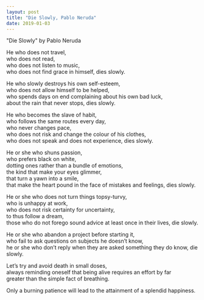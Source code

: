 ```yaml
---
layout: post
title: "Die Slowly, Pablo Neruda"
date: 2019-01-03
---
```

"Die Slowly" by Pablo Neruda 

He who does not travel,<br/>
who does not read,<br/>
who does not listen to music,<br/>
who does not find grace in himself, dies slowly.<br/>

He who slowly destroys his own self-esteem,<br/>
who does not allow himself to be helped,<br/> 
who spends days on end complaining about his own bad luck,<br/>
about the rain that never stops, dies slowly.<br/>

He who becomes the slave of habit,<br/> 
who follows the same routes every day,<br/> 
who never changes pace,<br/>
who does not risk and change the colour of his clothes,<br/>
who does not speak and does not experience, dies slowly.<br/>

He or she who shuns passion,<br/>
who prefers black on white,<br/>
dotting ones rather than a bundle of emotions,<br/>
the kind that make your eyes glimmer,<br/>
that turn a yawn into a smile,\
that make the heart pound in the face of mistakes and feelings, dies slowly.<br/>

He or she who does not turn things topsy-turvy,<br/>
who is unhappy at work,<br/>
who does not risk certainty for uncertainty,<br/>
to thus follow a dream,<br/>
those who do not forego sound advice at least once in their lives, die slowly.<br/>

He or she who abandon a project before starting it,<br/>
who fail to ask questions on subjects he doesn’t know,<br/>
he or she who don’t reply when they are asked something they do know, die slowly.<br/>

Let’s try and avoid death in small doses,<br/>
always reminding oneself that being alive requires an effort by far<br/>
greater than the simple fact of breathing.<br/>

Only a burning patience will lead to the attainment of a splendid happiness.<br/>
